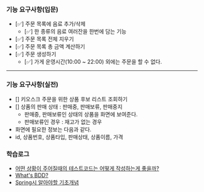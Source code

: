 ### 기능 요구사항(입문)
- [✅] 주문 목록에 음료 추가/삭제 
  - [✅] 한 종류의 음료 여러잔을 한번에 담는 기능
- [✅] 주문 목록 전체 지우기
- [✅] 주문 목록 총 금액 계산하기
- [✅] 주문 생성하기
  - [✅] 가게 운영시간(10:00 ~ 22:00) 외에는 주문을 할 수 없다.

---
### 기능 요구사항(실전)
- [] 키오스크 주문을 위한 상품 후보 리스트 조회하기
- [] 상품의 판매 상태 : 판매중, 판매보류, 판매중지
  - 판매중, 판매보류인 상태의 상품을 화면에 보여준다.
  - 판매보류인 경우 : 재고가 없는 경우
- 화면에 필요한 정보는 다음과 같다.
- id, 상품번호, 상품타입, 판매상태, 상품이름, 가격

### 학습로그
- [어떤 상황이 주어질때의 테스트코드는 어떻게 작성하는게 좋을까?](https://github.com/Suxxxxhyun/cafekiosk-tdd-study/blob/main/learning-log/learning-log-section2.md)
- [What's BDD?](https://github.com/Suxxxxhyun/cafekiosk-tdd-study/blob/main/learning-log/learning-log-section4.md)
- [Spring시 알아야할 기초개념](https://github.com/Suxxxxhyun/cafekiosk-tdd-study/blob/main/learning-log/learning-log-section5(1).md)
